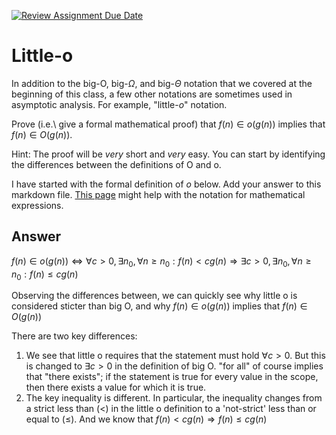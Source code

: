 [![Review Assignment Due Date](https://classroom.github.com/assets/deadline-readme-button-24ddc0f5d75046c5622901739e7c5dd533143b0c8e959d652212380cedb1ea36.svg)](https://classroom.github.com/a/wM4-KOzy)
# Little-o

In addition to the big-O, big-$\Omega$, and big-$\Theta$ notation that
we covered at the beginning of this class, a few other notations are sometimes
used in asymptotic analysis.  For example, "little-$o$" notation.

Prove (i.e.\ give a formal mathematical proof) that $f(n)\in o(g(n))$ implies
that $f(n)\in O(g(n))$.

Hint: The proof will be *very* short and *very* easy. You can start by
identifying the differences between the definitions of O and o.

I have started with the formal definition of $o$ below. Add your answer to this
markdown file. [This
page](https://docs.github.com/en/get-started/writing-on-github/working-with-advanced-formatting/writing-mathematical-expressions)
might help with the notation for mathematical expressions.

## Answer

$f(n)\in o(g(n)) \iff \forall c>0, \exists n_0, \forall n\ge n_0: f(n) < c g(n) \Rightarrow \exists c>0, \exists n_0, \forall n\ge n_0:f(n) \le c g(n)$

Observing the differences between, we can quickly see why little o is considered sticter than big O, and why $f(n)\in o(g(n))$ implies
that $f(n)\in O(g(n))$

There are two key differences:
1) We see that little o requires that the statement must hold $\forall c>0$. But this is changed to $\exists c>0$ in the definition of big O. "for all" of course implies that "there exists"; if the statement is true for every value in the scope, then there exists a value for which it is true.
2) The key inequality is different. In particular, the inequality changes from a strict less than ($<$) in the little o definition to a 'not-strict' less than or equal to ($\le$). And we know that
$f(n) < c g(n) \Rightarrow f(n) \le c g(n)$
